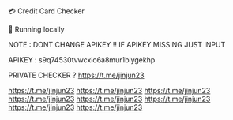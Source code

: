 💳 Credit Card Checker

🚀 Running locally

NOTE : DONT CHANGE APIKEY !!
IF APIKEY MISSING JUST INPUT

APIKEY : s9q74530tvwcxio6a8mur1blygekhp

PRIVATE CHECKER ? https://t.me/jinjun23

https://t.me/jinjun23
https://t.me/jinjun23
https://t.me/jinjun23
https://t.me/jinjun23
https://t.me/jinjun23
https://t.me/jinjun23
https://t.me/jinjun23
https://t.me/jinjun23
